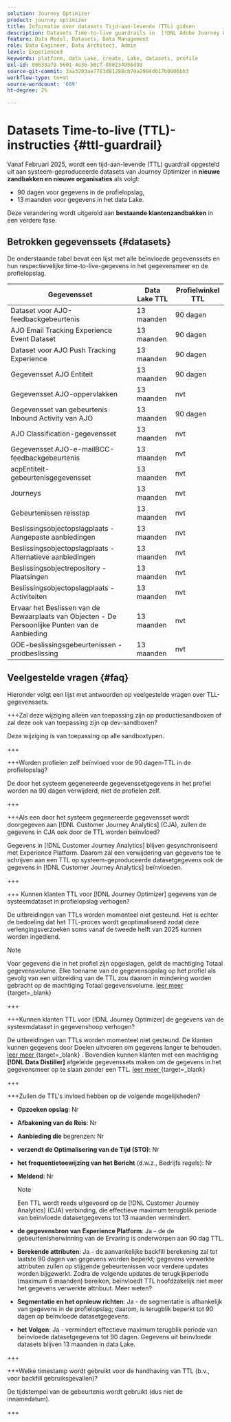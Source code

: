 ```yaml
---
solution: Journey Optimizer
product: journey optimizer
title: Informatie over datasets Tijd-aan-levende (TTL) gidsen
description: Datasets Time-to-live guardrails in  [!DNL Adobe Journey Optimizer]
feature: Data Model, Datasets, Data Management
role: Data Engineer, Data Architect, Admin
level: Experienced
keywords: platform, data Lake, create, Lake, datasets, profile
exl-id: 08633a79-5601-4e36-b8cf-080234956d99
source-git-commit: 3aa3203ae7763d81288cb70a2984d017b0006bb3
workflow-type: tm+mt
source-wordcount: '689'
ht-degree: 2%

---
```


# Datasets Time-to-live (TTL)-instructies {#ttl-guardrail}

Vanaf Februari 2025, wordt een tijd-aan-levende (TTL) guardrail opgesteld uit aan systeem-geproduceerde datasets van Journey Optimizer in **nieuwe zandbakken en nieuwe organisaties** als volgt:

* 90 dagen voor gegevens in de profielopslag,
* 13 maanden voor gegevens in het data Lake.

Deze verandering wordt uitgerold aan **bestaande klantenzandbakken** in een verdere fase.

## Betrokken gegevenssets {#datasets}

De onderstaande tabel bevat een lijst met alle beïnvloede gegevenssets en hun respectievelijke time-to-live-gegevens in het gegevensmeer en de profielopslag.

| Gegevensset | Data Lake TTL | Profielwinkel TTL |
|------|-----|-----|
| Dataset voor AJO-feedbackgebeurtenis | 13 maanden | 90 dagen |
| AJO Email Tracking Experience Event Dataset | 13 maanden | 90 dagen |
| Dataset voor AJO Push Tracking Experience | 13 maanden | 90 dagen |
| Gegevensset AJO Entiteit | 13 maanden | 90 dagen |
| Gegevensset AJO-oppervlakken | 13 maanden | nvt |
| Gegevensset van gebeurtenis Inbound Activity van AJO | 13 maanden | 90 dagen |
| AJO Classification-gegevensset | 13 maanden | nvt |
| Gegevensset AJO-e-mailBCC-feedbackgebeurtenis | 13 maanden | nvt |
| acpEntiteit-gebeurtenisgegevensset | 13 maanden | nvt |
| Journeys | 13 maanden | nvt |
| Gebeurtenissen reisstap | 13 maanden | nvt |
| Beslissingsobjectopslagplaats - Aangepaste aanbiedingen | 13 maanden | nvt |
| Beslissingsobjectopslagplaats - Alternatieve aanbiedingen | 13 maanden | nvt |
| Beslissingsobjectrepository - Plaatsingen | 13 maanden | nvt |
| Beslissingsobjectopslagplaats - Activiteiten | 13 maanden | nvt |
| Ervaar het Beslissen van de Bewaarplaats van Objecten - De Persoonlijke Punten van de Aanbieding | 13 maanden | nvt |
| ODE-beslissingsgebeurtenissen - prodbeslissing | 13 maanden | nvt |

## Veelgestelde vragen {#faq}

Hieronder volgt een lijst met antwoorden op veelgestelde vragen over TLL-gegevenssets.

+++Zal deze wijziging alleen van toepassing zijn op productiesandboxen of zal deze ook van toepassing zijn op dev-sandboxen?

Deze wijziging is van toepassing op alle sandboxtypen.

+++

+++Worden profielen zelf beïnvloed voor de 90 dagen-TTL in de profielopslag?

De door het systeem gegenereerde gegevenssetgegevens in het profiel worden na 90 dagen verwijderd, niet de profielen zelf.

+++

+++Als een door het systeem gegenereerde gegevensset wordt doorgegeven aan [!DNL Customer Journey Analytics] (CJA), zullen de gegevens in CJA ook door de TTL worden beïnvloed?

Gegevens in [!DNL Customer Journey Analytics] blijven gesynchroniseerd met Experience Platform. Daarom zal een verwijdering van gegevens toe te schrijven aan een TTL op systeem-geproduceerde datasetgegevens ook de gegevens in [!DNL Customer Journey Analytics] beïnvloeden.

+++

+++ Kunnen klanten TTL voor [!DNL Journey Optimizer] gegevens van de systeemdataset in profielopslag verhogen? 

De uitbreidingen van TTLs worden momenteel niet gesteund. Het is echter de bedoeling dat het TTL-proces wordt geoptimaliseerd zodat deze verlengingsverzoeken soms vanaf de tweede helft van 2025 kunnen worden ingediend.

>[!NOTE]
>
>Voor gegevens die in het profiel zijn opgeslagen, geldt de machtiging Totaal gegevensvolume. Elke toename van de gegevensopslag op het profiel als gevolg van een uitbreiding van de TTL zou daarom in mindering worden gebracht op de machtiging Totaal gegevensvolume. [ leer meer ](https://experienceleague.adobe.com/docs/experience-platform/landing/license/total-data-volume.html){target=_blank}

+++

+++Kunnen klanten TTL voor [!DNL Journey Optimizer] de gegevens van de systeemdataset in gegevenshoop verhogen? 

De uitbreidingen van TTLs worden momenteel niet gesteund. De klanten kunnen gegevens door Doelen uitvoeren om gegevens langer te behouden. [ leer meer ](https://experienceleague.adobe.com/docs/experience-platform/destinations/ui/activate/export-datasets.html){target=_blank} . Bovendien kunnen klanten met een machtiging **[!DNL Data Distiller]** afgeleide gegevenssets maken om de gegevens in het gegevensmeer op te slaan zonder een TTL. [ leer meer ](https://experienceleague.adobe.com/en/docs/experience-platform/query/data-distiller/derived-datasets/overview){target=_blank}

+++

+++Zullen de TTL&#39;s invloed hebben op de volgende mogelijkheden? 

* **Opzoeken opslag**: Nr
* **Afbakening van de Reis**: Nr
* **Aanbieding die** begrenzen: Nr
* **verzendt de Optimalisering van de Tijd (STO)**: Nr
* **het frequentietoewijzing van het Bericht** (d.w.z., Bedrijfs regels): Nr
* **Meldend**: Nr

  >[!NOTE]
  >
  >Een TTL wordt reeds uitgevoerd op de [!DNL Customer Journey Analytics] (CJA) verbinding, die effectieve maximum terugblik periode van beïnvloede datasetgegevens tot 13 maanden vermindert.

* **de gegevensbron van Experience Platform**: Ja - de de gebeurtenisherwinning van de Ervaring is onderworpen aan 90 dag TTL.
* **Berekende attributen**: Ja - de aanvankelijke backfill berekening zal tot laatste 90 dagen van gegevens worden beperkt; gegevens verwerkte attributen zullen op stijgende gebeurtenissen voor verdere updates worden bijgewerkt. Zodra de volgende updates de terugkijkperiode (maximum 6 maanden) bereiken, beïnvloedt TTL hoofdzakelijk niet meer het gegevens verwerkte attribuut. Meer weten?
* **Segmentatie en het opnieuw richten**: Ja - de segmentatie is afhankelijk van gegevens in de profielopslag; daarom, is terugblik beperkt tot 90 dagen op beïnvloede datasetgegevens.
* **het Volgen**: Ja - vermindert effectieve maximum terugblik periode van beïnvloede datasetgegevens tot 90 dagen. Gegevens uit beïnvloede datasets blijven 13 maanden in data Lake.

+++

+++Welke timestamp wordt gebruikt voor de handhaving van TTL (b.v., voor backfill gebruiksgevallen)? 

De tijdstempel van de gebeurtenis wordt gebruikt (dus niet de innamedatum).

+++
